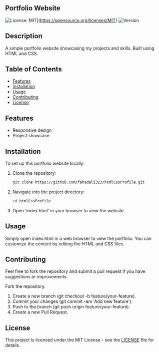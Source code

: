## Portfolio Website
![License: MIT](https://img.shields.io/badge/License-MIT-yellow.svg)](https://opensource.org/licenses/MIT)
![Version](https://img.shields.io/github/tag/fahadali323/htmlCssProfile)

## Description

A simple portfolio website showcasing my projects and skills. Built using HTML and CSS.

## Table of Contents

- [Features](#features)
- [Installation](#installation)
- [Usage](#usage)
- [Contributing](#contributing)
- [License](#license)

## Features

- Responsive design
- Project showcase

## Installation

To set up this portfolio website locally:

1. Clone the repository:
   ```bash
   git clone https://github.com/fahadali323/htmlCssProfile.git
2. Navigate into the project directory:
   ```bash
   cd htmlCssProfile
3. Open 'index.html' in your browser to view the website.

## Usage
Simply open index.html in a web browser to view the portfolio. You can customize the content by editing the HTML and CSS files.

## Contributing
Feel free to fork the repository and submit a pull request if you have suggestions or improvements.

Fork the repository.
1. Create a new branch (git checkout -b feature/your-feature).
2. Commit your changes (git commit -am 'Add new feature').
3. Push to the branch (git push origin feature/your-feature).
4. Create a new Pull Request.

## License

This project is licensed under the MIT License - see the [LICENSE](LICENSE.md) file for details.


